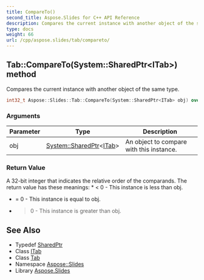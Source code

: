 ```yaml
---
title: CompareTo()
second_title: Aspose.Slides for C++ API Reference
description: Compares the current instance with another object of the same type.
type: docs
weight: 66
url: /cpp/aspose.slides/tab/compareto/
---
```

## Tab::CompareTo(System::SharedPtr\<ITab\>) method


Compares the current instance with another object of the same type.

```cpp
int32_t Aspose::Slides::Tab::CompareTo(System::SharedPtr<ITab> obj) override
```


### Arguments

| Parameter | Type | Description |
| --- | --- | --- |
| obj | [System::SharedPtr](../../../system/sharedptr/)\<[ITab](../../itab/)\> | An object to compare with this instance. |

### Return Value

A 32-bit integer that indicates the relative order of the comparands. The return value has these meanings: * < 0 - This instance is less than obj.
* = 0 - This instance is equal to obj.
* > 0 - This instance is greater than obj.

## See Also

* Typedef [SharedPtr](../../system/sharedptr/)
* Class [ITab](../itab/)
* Class [Tab](./)
* Namespace [Aspose::Slides](../)
* Library [Aspose.Slides](../../)